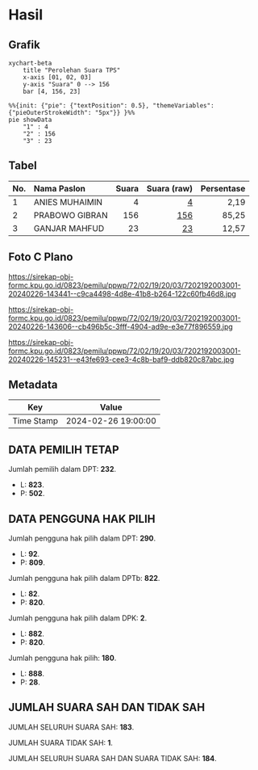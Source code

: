 # Hasil

## Grafik

```mermaid
xychart-beta
    title "Perolehan Suara TPS"
    x-axis [01, 02, 03]
    y-axis "Suara" 0 --> 156
    bar [4, 156, 23]
```

```mermaid
%%{init: {"pie": {"textPosition": 0.5}, "themeVariables": {"pieOuterStrokeWidth": "5px"}} }%%
pie showData
    "1" : 4
    "2" : 156
    "3" : 23
```

## Tabel

| No. | Nama Paslon    | Suara | Suara (raw) | Persentase |
|:--- |:-------------- | -----:| -----------:| ----------:|
| 1   | ANIES MUHAIMIN | 4     | [4][p-1]    | 2,19       |
| 2   | PRABOWO GIBRAN | 156   | [156][p-2]  | 85,25      |
| 3   | GANJAR MAHFUD  | 23    | [23][p-3]   | 12,57      |


[p-1]: https://github.com/gigit-pemilu/pemilu-2024-72-sulawesi-tengah/blob/main/pilpres/hitung-suara/sub/72-sulawesi-tengah/sub/02-poso/sub/19-poso-pesisir-selatan/sub/2003-tangkura/sub/001-tps/sub/paslon-1.txt
[p-2]: https://github.com/gigit-pemilu/pemilu-2024-72-sulawesi-tengah/blob/main/pilpres/hitung-suara/sub/72-sulawesi-tengah/sub/02-poso/sub/19-poso-pesisir-selatan/sub/2003-tangkura/sub/001-tps/sub/paslon-2.txt
[p-3]: https://github.com/gigit-pemilu/pemilu-2024-72-sulawesi-tengah/blob/main/pilpres/hitung-suara/sub/72-sulawesi-tengah/sub/02-poso/sub/19-poso-pesisir-selatan/sub/2003-tangkura/sub/001-tps/sub/paslon-3.txt

## Foto C Plano

https://sirekap-obj-formc.kpu.go.id/0823/pemilu/ppwp/72/02/19/20/03/7202192003001-20240226-143441--c9ca4498-4d8e-41b8-b264-122c60fb46d8.jpg

https://sirekap-obj-formc.kpu.go.id/0823/pemilu/ppwp/72/02/19/20/03/7202192003001-20240226-143606--cb496b5c-3fff-4904-ad9e-e3e77f896559.jpg

https://sirekap-obj-formc.kpu.go.id/0823/pemilu/ppwp/72/02/19/20/03/7202192003001-20240226-145231--e43fe693-cee3-4c8b-baf9-ddb820c87abc.jpg


## Metadata

| Key        | Value               |
| ---------- | ------------------- |
| Time Stamp | 2024-02-26 19:00:00 |


## DATA PEMILIH TETAP

Jumlah pemilih dalam DPT: **232**.
 * L: **823**.
 * P: **502**.

## DATA PENGGUNA HAK PILIH

Jumlah pengguna hak pilih dalam DPT: **290**.
 * L: **92**.
 * P: **809**.

Jumlah pengguna hak pilih dalam DPTb: **822**.
 * L: **82**.
 * P: **820**.

Jumlah pengguna hak pilih dalam DPK: **2**.
 * L: **882**.
 * P: **820**.

Jumlah pengguna hak pilih: **180**.
 * L: **888**.
 * P: **28**.

## JUMLAH SUARA SAH DAN TIDAK SAH

JUMLAH SELURUH SUARA SAH: **183**.

JUMLAH SUARA TIDAK SAH: **1**.

JUMLAH SELURUH SUARA SAH DAN SUARA TIDAK SAH: **184**.


